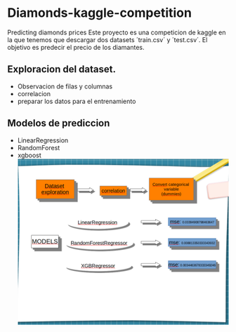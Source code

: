 # Diamonds-kaggle-competition
Predicting diamonds prices
Este proyecto es una competicion de kaggle en la que tenemos que descargar dos datasets ´train.csv´ y ´test.csv´.
El objetivo es predecir el precio de los diamantes.

## Exploracion del dataset.
  - Observacion de filas y columnas
  - correlacion
  - preparar los datos para el entrenamiento
## Modelos de prediccion
  - LinearRegression
  - RandomForest
  - xgboost
![img](https://github.com/SergioCaler0/Diamonds-kaggle-competition/blob/main/img/imgREADME.png)
